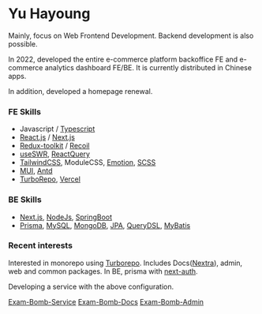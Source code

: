 # Yu Hayoung

Mainly, focus on Web Frontend Development. Backend development is also possible.

In 2022, developed the entire e-commerce platform backoffice FE and e-commerce analytics dashboard FE/BE.
It is currently distributed in Chinese apps.

In addition, developed a homepage renewal. 


### FE Skills
- Javascript / [Typescript](https://www.typescriptlang.org/)
- [React.js](https://reactjs.org/) / [Next.js](https://nextjs.org/)
- [Redux-toolkit](https://redux-toolkit.js.org/) / [Recoil](https://recoiljs.org/)
- [useSWR](https://swr.vercel.app/ko), [ReactQuery](https://react-query-v3.tanstack.com/)
- [TailwindCSS](https://tailwindcss.com/), ModuleCSS, [Emotion](https://emotion.sh/), [SCSS](https://sass-lang.com/)
- [MUI](https://mui.com), [Antd](https://ant.design)
- [TurboRepo](https://turbo.build/), [Vercel](https://vercel.com/)

### BE Skills
- [Next.js](https://nextjs.org/), [NodeJs](https://nodejs.org/), [SpringBoot](https://spring.io/)
- [Prisma](https://www.prisma.io/), [MySQL](https://www.mysql.com/), [MongoDB](https://www.mongodb.com/), [JPA](https://spring.io/projects/spring-data-jpa), [QueryDSL](http://querydsl.com/), [MyBatis](https://mybatis.org/mybatis-3/)



### Recent interests
Interested in monorepo using [Turborepo](https://turbo.build/). Includes Docs([Nextra](https://nextra.site/)), admin, web and common packages.
In BE, prisma with [next-auth](https://next-auth.js.org/).

Developing a service with the above configuration.

[Exam-Bomb-Service](https://exam-bomb-service.vercel.app)
[Exam-Bomb-Docs](https://exam-bomb-docs.vercel.app)
[Exam-Bomb-Admin](https://exam-bomb-admin.vercel.app)



<!--  [![Anurag's github stats](https://github-readme-stats.vercel.app/api?username=glory4god)](https://github.com/anuraghazra/github-readme-stats)  -->
